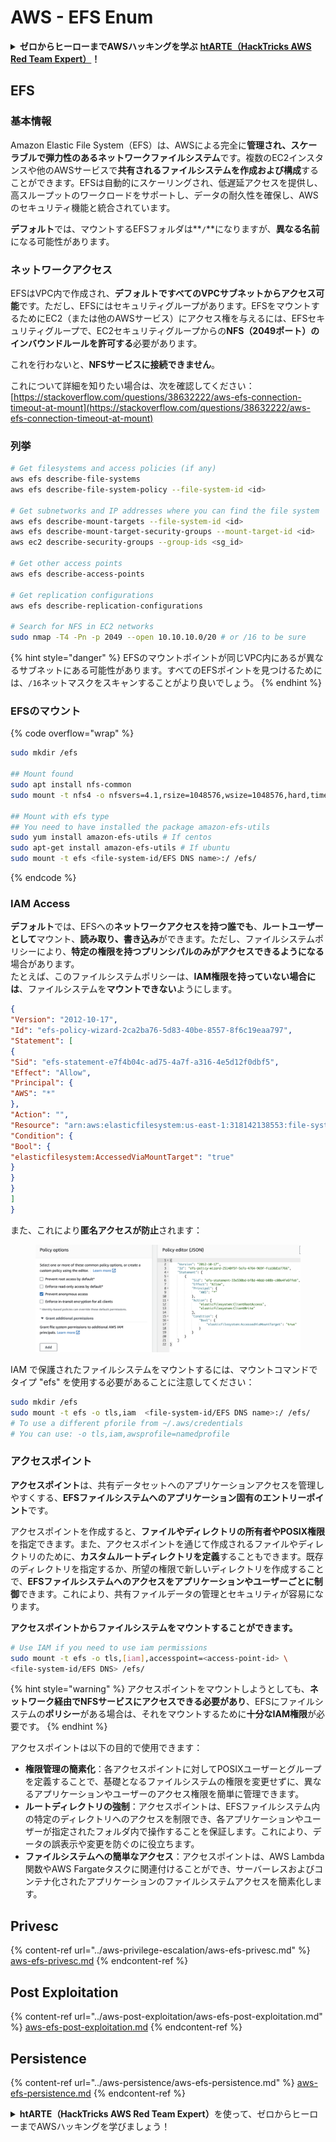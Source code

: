 # AWS - EFS Enum

<details>

<summary><strong>ゼロからヒーローまでAWSハッキングを学ぶ</strong> <a href="https://training.hacktricks.xyz/courses/arte"><strong>htARTE（HackTricks AWS Red Team Expert）</strong></a><strong>！</strong></summary>

HackTricksをサポートする他の方法：

* **HackTricksで企業を宣伝したい**または**HackTricksをPDFでダウンロードしたい**場合は、[**SUBSCRIPTION PLANS**](https://github.com/sponsors/carlospolop)をチェックしてください！
* [**公式PEASS＆HackTricksグッズ**](https://peass.creator-spring.com)を入手する
* [**The PEASS Family**](https://opensea.io/collection/the-peass-family)を発見し、独占的な[**NFTs**](https://opensea.io/collection/the-peass-family)コレクションをご覧ください
* **💬 [**Discordグループ**](https://discord.gg/hRep4RUj7f)または[**telegramグループ**](https://t.me/peass)に**参加**するか、**Twitter** 🐦 [**@hacktricks_live**](https://twitter.com/hacktricks_live)で**フォロー**してください。
* **ハッキングトリックを共有するには、PRを** [**HackTricks**](https://github.com/carlospolop/hacktricks) **および** [**HackTricks Cloud**](https://github.com/carlospolop/hacktricks-cloud) **githubリポジトリに提出してください。**

</details>

## EFS

### 基本情報

Amazon Elastic File System（EFS）は、AWSによる完全に**管理され、スケーラブルで弾力性のあるネットワークファイルシステム**です。複数のEC2インスタンスや他のAWSサービスで**共有されるファイルシステムを作成および構成**することができます。EFSは自動的にスケーリングされ、低遅延アクセスを提供し、高スループットのワークロードをサポートし、データの耐久性を確保し、AWSのセキュリティ機能と統合されています。

**デフォルト**では、マウントするEFSフォルダは**`/`**になりますが、**異なる名前**になる可能性があります。

### ネットワークアクセス

EFSはVPC内で作成され、**デフォルトですべてのVPCサブネットからアクセス可能**です。ただし、EFSにはセキュリティグループがあります。EFSをマウントするためにEC2（または他のAWSサービス）にアクセス権を与えるには、EFSセキュリティグループで、EC2セキュリティグループからの**NFS（2049ポート）のインバウンドルールを許可する**必要があります。

これを行わないと、**NFSサービスに接続できません**。

これについて詳細を知りたい場合は、次を確認してください：[https://stackoverflow.com/questions/38632222/aws-efs-connection-timeout-at-mount](https://stackoverflow.com/questions/38632222/aws-efs-connection-timeout-at-mount)

### 列挙
```bash
# Get filesystems and access policies (if any)
aws efs describe-file-systems
aws efs describe-file-system-policy --file-system-id <id>

# Get subnetworks and IP addresses where you can find the file system
aws efs describe-mount-targets --file-system-id <id>
aws efs describe-mount-target-security-groups --mount-target-id <id>
aws ec2 describe-security-groups --group-ids <sg_id>

# Get other access points
aws efs describe-access-points

# Get replication configurations
aws efs describe-replication-configurations

# Search for NFS in EC2 networks
sudo nmap -T4 -Pn -p 2049 --open 10.10.10.0/20 # or /16 to be sure
```
{% hint style="danger" %}
EFSのマウントポイントが同じVPC内にあるが異なるサブネットにある可能性があります。すべてのEFSポイントを見つけるためには、`/16`ネットマスクをスキャンすることがより良いでしょう。
{% endhint %}

### EFSのマウント

{% code overflow="wrap" %}
```bash
sudo mkdir /efs

## Mount found
sudo apt install nfs-common
sudo mount -t nfs4 -o nfsvers=4.1,rsize=1048576,wsize=1048576,hard,timeo=600,retrans=2,noresvport <IP>:/ /efs

## Mount with efs type
## You need to have installed the package amazon-efs-utils
sudo yum install amazon-efs-utils # If centos
sudo apt-get install amazon-efs-utils # If ubuntu
sudo mount -t efs <file-system-id/EFS DNS name>:/ /efs/
```
{% endcode %}

### IAM Access

**デフォルト**では、EFSへの**ネットワークアクセスを持つ誰でも**、**ルートユーザーとして**マウント、**読み取り、書き込み**ができます。ただし、ファイルシステムポリシーにより、**特定の権限を持つプリンシパルのみがアクセスできるようになる**場合があります。\
たとえば、このファイルシステムポリシーは、**IAM権限を持っていない場合には**、ファイルシステムを**マウントできない**ようにします。
```json
{
"Version": "2012-10-17",
"Id": "efs-policy-wizard-2ca2ba76-5d83-40be-8557-8f6c19eaa797",
"Statement": [
{
"Sid": "efs-statement-e7f4b04c-ad75-4a7f-a316-4e5d12f0dbf5",
"Effect": "Allow",
"Principal": {
"AWS": "*"
},
"Action": "",
"Resource": "arn:aws:elasticfilesystem:us-east-1:318142138553:file-system/fs-0ab66ad201b58a018",
"Condition": {
"Bool": {
"elasticfilesystem:AccessedViaMountTarget": "true"
}
}
}
]
}
```
また、これにより**匿名アクセスが防止**されます：

<figure><img src="../../../.gitbook/assets/image (3) (6).png" alt=""><figcaption></figcaption></figure>

IAM で保護されたファイルシステムをマウントするには、マウントコマンドでタイプ "efs" を使用する必要があることに注意してください：
```bash
sudo mkdir /efs
sudo mount -t efs -o tls,iam  <file-system-id/EFS DNS name>:/ /efs/
# To use a different pforile from ~/.aws/credentials
# You can use: -o tls,iam,awsprofile=namedprofile
```
### アクセスポイント

**アクセスポイント**は、共有データセットへのアプリケーションアクセスを管理しやすくする、**EFSファイルシステムへのアプリケーション固有のエントリーポイント**です。

アクセスポイントを作成すると、**ファイルやディレクトリの所有者やPOSIX権限**を指定できます。また、アクセスポイントを通じて作成されるファイルやディレクトリのために、**カスタムルートディレクトリを定義**することもできます。既存のディレクトリを指定するか、所望の権限で新しいディレクトリを作成することで、**EFSファイルシステムへのアクセスをアプリケーションやユーザーごとに制御**できます。これにより、共有ファイルデータの管理とセキュリティが容易になります。

**アクセスポイントからファイルシステムをマウントすることができます。**
```bash
# Use IAM if you need to use iam permissions
sudo mount -t efs -o tls,[iam],accesspoint=<access-point-id> \
<file-system-id/EFS DNS> /efs/
```
{% hint style="warning" %}
アクセスポイントをマウントしようとしても、**ネットワーク経由でNFSサービスにアクセスできる必要があり**、EFSにファイルシステムの**ポリシー**がある場合は、それをマウントするために**十分なIAM権限**が必要です。
{% endhint %}

アクセスポイントは以下の目的で使用できます：

- **権限管理の簡素化**：各アクセスポイントに対してPOSIXユーザーとグループを定義することで、基礎となるファイルシステムの権限を変更せずに、異なるアプリケーションやユーザーのアクセス権限を簡単に管理できます。
- **ルートディレクトリの強制**：アクセスポイントは、EFSファイルシステム内の特定のディレクトリへのアクセスを制限でき、各アプリケーションやユーザーが指定されたフォルダ内で操作することを保証します。これにより、データの誤表示や変更を防ぐのに役立ちます。
- **ファイルシステムへの簡単なアクセス**：アクセスポイントは、AWS Lambda関数やAWS Fargateタスクに関連付けることができ、サーバーレスおよびコンテナ化されたアプリケーションのファイルシステムアクセスを簡素化します。

## Privesc

{% content-ref url="../aws-privilege-escalation/aws-efs-privesc.md" %}
[aws-efs-privesc.md](../aws-privilege-escalation/aws-efs-privesc.md)
{% endcontent-ref %}

## Post Exploitation

{% content-ref url="../aws-post-exploitation/aws-efs-post-exploitation.md" %}
[aws-efs-post-exploitation.md](../aws-post-exploitation/aws-efs-post-exploitation.md)
{% endcontent-ref %}

## Persistence

{% content-ref url="../aws-persistence/aws-efs-persistence.md" %}
[aws-efs-persistence.md](../aws-persistence/aws-efs-persistence.md)
{% endcontent-ref %}

<details>

<summary><strong>htARTE（HackTricks AWS Red Team Expert）</strong>を使って、ゼロからヒーローまでAWSハッキングを学びましょう！</summary>

HackTricksをサポートする他の方法：

- **HackTricksの広告を掲載したい**、または**HackTricksをPDFでダウンロードしたい**場合は、[**SUBSCRIPTION PLANS**](https://github.com/sponsors/carlospolop)をチェックしてください！
- [**公式PEASS＆HackTricksのグッズ**](https://peass.creator-spring.com)を手に入れる
- [**The PEASS Family**](https://opensea.io/collection/the-peass-family)を発見し、独占的な[NFTs](https://opensea.io/collection/the-peass-family)のコレクションを見つける
- 💬 [**Discordグループ**](https://discord.gg/hRep4RUj7f)や[**telegramグループ**](https://t.me/peass)に**参加**するか、**Twitter** 🐦 [**@hacktricks_live**](https://twitter.com/hacktricks_live)をフォローする
- **HackTricks**と[**HackTricks Cloud**](https://github.com/carlospolop/hacktricks)のGitHubリポジトリにPRを提出して、あなたのハッキングテクニックを共有する

</details>
